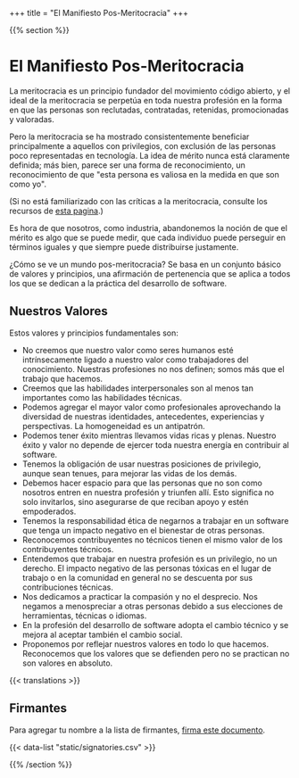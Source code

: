+++
title = "El Manifiesto Pos-Meritocracia"
+++

{{% section %}}

# El Manifiesto Pos-Meritocracia

La meritocracia es un principio fundador del movimiento código abierto, y el ideal de la meritocracia se perpetúa en toda nuestra profesión en la forma en que las personas son reclutadas, contratadas, retenidas, promocionadas y valoradas.

Pero la meritocracia se ha mostrado consistentemente beneficiar principalmente a aquellos con privilegios, con exclusión de las personas poco representadas en tecnología. La idea de mérito nunca está claramente definida; más bien, parece ser una forma de reconocimiento, un reconocimiento de que "esta persona es valiosa en la medida en que son como yo".

(Si no está familiarizado con las críticas a la meritocracia, consulte los recursos de <a href="/meritocracy/">esta pagina</a>.)

Es hora de que nosotros, como industria, abandonemos la noción de que el mérito es algo que se puede medir, que cada individuo puede perseguir en términos iguales y que siempre puede distribuirse justamente.

¿Cómo se ve un mundo pos-meritocracia? Se basa en un conjunto básico de valores y principios, una afirmación de pertenencia que se aplica a todos los que se dedican a la práctica del desarrollo de software.

## Nuestros Valores


Estos valores y principios fundamentales son:

* No creemos que nuestro valor como seres humanos esté intrínsecamente ligado a nuestro valor como trabajadores del conocimiento. Nuestras profesiones no nos definen; somos más que el trabajo que hacemos.
* Creemos que las habilidades interpersonales son al menos tan importantes como las habilidades técnicas.
* Podemos agregar el mayor valor como profesionales aprovechando la diversidad de nuestras identidades, antecedentes, experiencias y perspectivas. La homogeneidad es un antipatrón.
* Podemos tener éxito mientras llevamos vidas ricas y plenas. Nuestro éxito y valor no depende de ejercer toda nuestra energía en contribuir al software.
* Tenemos la obligación de usar nuestras posiciones de privilegio, aunque sean tenues, para mejorar las vidas de los demás.
* Debemos hacer espacio para que las personas que no son como nosotros entren en nuestra profesión y triunfen allí. Esto significa no solo invitarlos, sino asegurarse de que reciban apoyo y estén empoderados.
* Tenemos la responsabilidad ética de negarnos a trabajar en un software que tenga un impacto negativo en el bienestar de otras personas.
* Reconocemos contribuyentes no técnicos tienen el mismo valor de los contribuyentes técnicos.
* Entendemos que trabajar en nuestra profesión es un privilegio, no un derecho. El impacto negativo de las personas tóxicas en el lugar de trabajo o en la comunidad en general no se descuenta por sus contribuciones técnicas.
* Nos dedicamos a practicar la compasión y no el desprecio. Nos negamos a menospreciar a otras personas debido a sus elecciones de herramientas, técnicas o idiomas.
* En la profesión del desarrollo de software adopta el cambio técnico y se mejora al aceptar también el cambio social.
* Proponemos por reflejar nuestros valores en todo lo que hacemos. Reconocemos que los valores que se defienden pero no se practican no son valores en absoluto.

{{< translations >}}

## Firmantes

<p class="callout">
  Para agregar tu nombre a la lista de firmantes, <a href="https://goo.gl/forms/9JT45K1iuKcBSPFj2">firma este documento</a>.
</p>

{{< data-list "static/signatories.csv" >}}

{{% /section %}}
